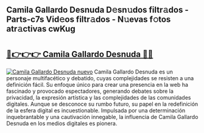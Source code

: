 ## Camila Gallardo Desnuda D𝚎sn𝚞dos filtr𝚊dos - Parts-c7s Vid𝚎os filtr𝚊dos - N𝚞evas f𝚘tos atr𝚊ctivas cwKug

# <h2><a href="http://mb42cbe.tromn.icu/?c=Camila+Gallardo+Desnuda">🔗👉👉👉 Camila Gallardo Desnuda 🔗🔗</a></h2>

[![Camila Gallardo Desnuda nuevo](https://i.imgur.com/pEAQMta.gif)](http://mb42cbe.tromn.icu/?c=Camila+Gallardo+Desnuda)
Camila Gallardo Desnuda es un personaje multifacético y debatido, cuyas complejidades se resisten a una definición fácil.  Su enfoque único para crear una presencia en la web ha fascinado y provocado espectadores, generando debates sobre la privacidad, la expresión artística y las complejidades de las comunidades digitales. Aunque se desconoce su rumbo futuro, su papel en la redefinición de la esfera digital es incuestionable. Impulsada por una determinación inquebrantable y una cautivación innegable, la influencia de Camila Gallardo Desnuda en los medios digitales es pionera.
